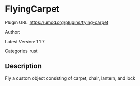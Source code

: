 # FlyingCarpet

Plugin URL: https://umod.org/plugins/flying-carpet

Author: 

Latest Version: 1.1.7

Categories: rust

## Description

Fly a custom object consisting of carpet, chair, lantern, and lock
